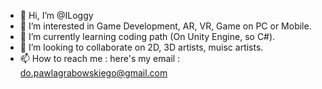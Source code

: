 - 👋 Hi, I’m @ILoggy
- 👀 I’m interested in Game Development, AR, VR, Game on PC or Mobile.
- 🌱 I’m currently learning coding path (On Unity Engine, so C#).
- 💞️ I’m looking to collaborate on 2D, 3D artists, muisc artists.
- 📫 How to reach me : here's my email : do.pawlagrabowskiego@gmail.com

<!---
ILoggy/ILoggy is a ✨ special ✨ repository because its `README.md` (this file) appears on your GitHub profile.
You can click the Preview link to take a look at your changes.
--->
